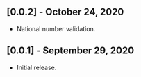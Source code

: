 ## [0.0.2] - October 24, 2020

* National number validation.

## [0.0.1] - September 29, 2020

* Initial release.
